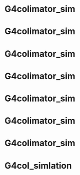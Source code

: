 # G4colimator_sim
# G4colimator_sim
# G4colimator_sim
# G4colimator_sim
# G4colimator_sim
# G4colimator_sim
# G4colimator_sim
# G4col_simlation

